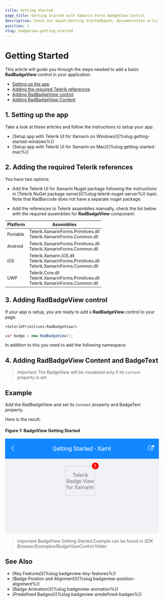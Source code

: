 ```yaml
---
title: Getting Started
page_title: Getting Started with Xamarin.Forms BadgeView Control 
description: Check our &quot;Getting Started&quot; documentation article for Telerik BadgeView for Xamarin control.
position: 1
slug: badgeview-getting-started
---
```


# Getting Started

This article will guide you through the steps needed to add a basic **RadBadgeView** control in your application.

* [Setting up the app](#1-setting-up-the-app)
* [Adding the required Telerik references](#2-adding-the-required-telerik-references)
* [Adding RadBadgeView control](#3-adding-radbadgeview-control)
* [Adding RadBadgeView Content](#3-adding-radbadgeview-content)

## 1. Setting up the app

Take a look at these articles and follow the instructions to setup your app:

- [Setup app with Telerik UI for Xamarin on Windows]({%slug getting-started-windows%})
- [Setup app with Telerik UI for Xamarin on Mac]({%slug getting-started-mac%})

## 2. Adding the required Telerik references

You have two options:

* Add the Telerik UI for Xamarin Nuget package following the instructions in [Telerik NuGet package server]({%slug telerik-nuget-server%}) topic. Note that RadBarcode does not have a separate nuget package. 

* Add the references to Telerik assemblies manually, check the list below with the required assemblies for **RadBadgeView** component:

| Platform | Assemblies |
| -------- | ---------- |
| Portable | Telerik.XamarinForms.Primitives.dll <br />Telerik.XamarinForms.Common.dll |
| Android  | Telerik.XamarinForms.Primitives.dll<br/>Telerik.XamarinForms.Common.dll |
| iOS      | Telerik.Xamarin.iOS.dll <br/> Telerik.XamarinForms.Primitives.dll <br />Telerik.XamarinForms.Common.dll |
| UWP      | Telerik.Core.dll<br/>Telerik.XamarinForms.Primitives.dll <br/>Telerik.XamarinForms.Common.dll |

## 3. Adding RadBadgeView control

If your app is setup, you are ready to add a **RadBadgeView** control to your page. 

```XAML
<telerikPrimitives:RadBadgeView/>
```
```C#
var badge = new RadBadgeView();
```

In addition to this you need to add the following namespace:

<snippet id='xmlns-telerikprimitives'/>
<snippet id='ns-telerikprimitives'/>

## 4. Adding RadBadgeView Content and BadgeText

>important The BadgeView will be visualized only if its `Content` property is set. 

## Example

Add the RadBadgeView and set its `Content` property and BadgeText property.

<snippet id='badgeview-getting-started-xaml'/>
<snippet id='badgeview-getting-started-csharp'/>

Here is the result:

#### Figure 1: BadgeView Getting Started

![Getting Started Example](images/badgeview-getting-started.png)

>important BadgeView Getting Started Example can be found in *SDK Browser/Examples/BadgeViewControl* folder.

## See Also

- [Key Features]({%slug badgeview-key-features%})
- [Badge Position and Alignment]({%slug badgeview-position-alignment%})
- [Badge Animation]({%slug badgeview-animation%})
- [Predefined Badges]({%slug badgeview-predefined-badges%})

